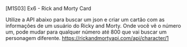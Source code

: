 [M1S03] Ex6 - Rick and Morty Card

Utilize a API abaixo para buscar um json e criar um cartão com as informações de um usuário do Ricky and Morty.
Onde você vê o número um, pode mudar para qualquer número até 800 que vai buscar um personagem diferente.
https://rickandmortyapi.com/api/character/1